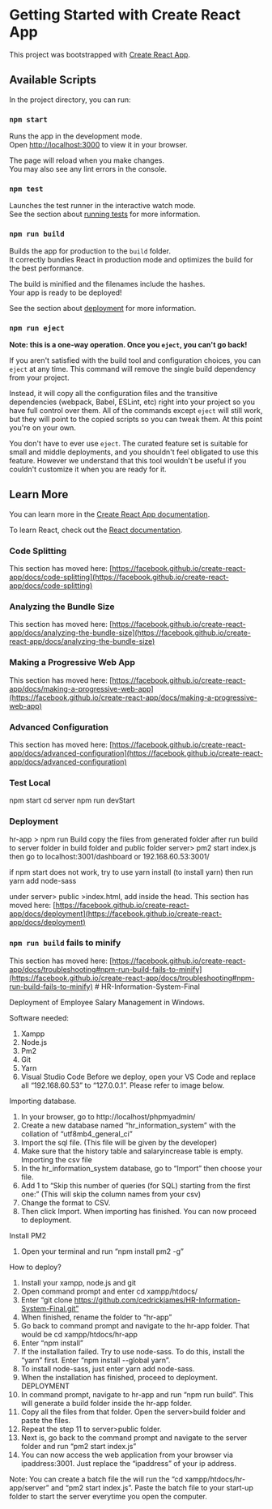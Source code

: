 # Getting Started with Create React App

This project was bootstrapped with [Create React App](https://github.com/facebook/create-react-app).

## Available Scripts

In the project directory, you can run:

### `npm start`

Runs the app in the development mode.\
Open [http://localhost:3000](http://localhost:3000) to view it in your browser.

The page will reload when you make changes.\
You may also see any lint errors in the console.

### `npm test`

Launches the test runner in the interactive watch mode.\
See the section about [running tests](https://facebook.github.io/create-react-app/docs/running-tests) for more information.

### `npm run build`

Builds the app for production to the `build` folder.\
It correctly bundles React in production mode and optimizes the build for the best performance.

The build is minified and the filenames include the hashes.\
Your app is ready to be deployed!

See the section about [deployment](https://facebook.github.io/create-react-app/docs/deployment) for more information.

### `npm run eject`

**Note: this is a one-way operation. Once you `eject`, you can't go back!**

If you aren't satisfied with the build tool and configuration choices, you can `eject` at any time. This command will remove the single build dependency from your project.

Instead, it will copy all the configuration files and the transitive dependencies (webpack, Babel, ESLint, etc) right into your project so you have full control over them. All of the commands except `eject` will still work, but they will point to the copied scripts so you can tweak them. At this point you're on your own.

You don't have to ever use `eject`. The curated feature set is suitable for small and middle deployments, and you shouldn't feel obligated to use this feature. However we understand that this tool wouldn't be useful if you couldn't customize it when you are ready for it.

## Learn More

You can learn more in the [Create React App documentation](https://facebook.github.io/create-react-app/docs/getting-started).

To learn React, check out the [React documentation](https://reactjs.org/).

### Code Splitting

This section has moved here: [https://facebook.github.io/create-react-app/docs/code-splitting](https://facebook.github.io/create-react-app/docs/code-splitting)

### Analyzing the Bundle Size

This section has moved here: [https://facebook.github.io/create-react-app/docs/analyzing-the-bundle-size](https://facebook.github.io/create-react-app/docs/analyzing-the-bundle-size)

### Making a Progressive Web App

This section has moved here: [https://facebook.github.io/create-react-app/docs/making-a-progressive-web-app](https://facebook.github.io/create-react-app/docs/making-a-progressive-web-app)

### Advanced Configuration

This section has moved here: [https://facebook.github.io/create-react-app/docs/advanced-configuration](https://facebook.github.io/create-react-app/docs/advanced-configuration)
### Test Local
npm start
cd server
npm run devStart

### Deployment
hr-app > npm run Build
copy the files from generated folder after run build to server folder in build folder and public folder
server> pm2 start index.js
then go to localhost:3001/dashboard or 192.168.60.53:3001/

if npm start does not work, try to use yarn install (to install yarn) then run yarn add node-sass

under server> public >index.html, add <link href="css/style.css" rel="stylesheet"> inside the head.
This section has moved here: [https://facebook.github.io/create-react-app/docs/deployment](https://facebook.github.io/create-react-app/docs/deployment)

### `npm run build` fails to minify

This section has moved here: [https://facebook.github.io/create-react-app/docs/troubleshooting#npm-run-build-fails-to-minify](https://facebook.github.io/create-react-app/docs/troubleshooting#npm-run-build-fails-to-minify)
#   H R - I n f o r m a t i o n - S y s t e m - F i n a l 


Deployment of Employee Salary Management in Windows.

Software needed:
1.	Xampp
2.	Node.js
3.	Pm2
4.	Git
5.	Yarn
6.	Visual Studio Code
Before we deploy, open your VS Code and replace all “192.168.60.53” to “127.0.0.1”. Please refer to image below.

 

Importing database.

1.	In your browser, go to http://localhost/phpmyadmin/ 
2.	Create a new database named “hr_information_system” with the collation of “utf8mb4_general_ci”
3.	Import the sql file. (This file will be given by the developer)
4.	Make sure that the history table and salaryincrease table is empty.
Importing the csv file
5.	In the hr_information_system database, go to “Import” then choose your file.
6.	Add 1 to “Skip this number of queries (for SQL) starting from the first one:” (This will skip the column names from your csv)
7.	Change the format to CSV.
8.	Then click Import. When importing has finished. You can now proceed to deployment.

Install  PM2
1.	Open your terminal and run  “npm install pm2 -g”

How to deploy?
1.	Install your xampp, node.js and git
2.	Open command prompt and enter cd xampp/htdocs/
3.	Enter “git clone https://github.com/cedrickjames/HR-Information-System-Final.git”
4.	When finished, rename the folder to “hr-app”
5.	Go back to command prompt and navigate to the hr-app folder. That would be cd xampp/htdocs/hr-app
6.	Enter “npm install”
7.	If the installation failed. Try to use node-sass. To do this, install the “yarn” first. Enter “npm install --global yarn”.
8.	To install node-sass, just enter yarn add node-sass.
9.	When the installation has finished, proceed to deployment. 
DEPLOYMENT
10.	In command prompt, navigate to hr-app and run “npm run build”. This will generate a build folder inside the hr-app folder.
11.	Copy all the files from that folder. Open the server>build folder and paste the files. 
12.	Repeat the step 11 to server>public folder. 
13.	Next is, go back to the command prompt and navigate to the server folder and run “pm2 start index.js”
14.	You can now access the web application from your browser via ipaddress:3001. Just replace the “ipaddress” of your ip address. 

Note: You can create a batch file the will run the “cd xampp/htdocs/hr-app/server” and “pm2 start index.js”. Paste the batch file to your start-up folder to start the server everytime you open the computer. 






 
 
